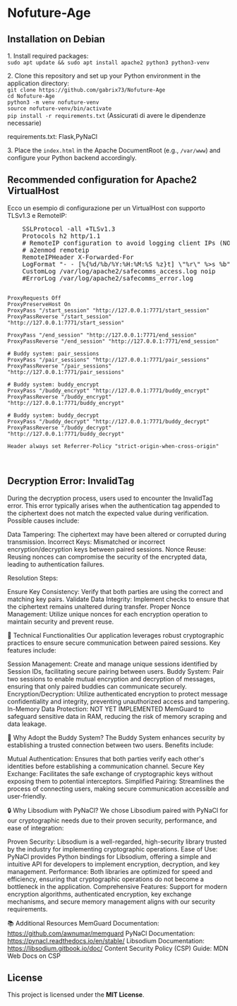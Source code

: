 # Nofuture-Age
<h2>Installation on Debian</h2>
<p>
  1. Install required packages:<br>
  <code>sudo apt update && sudo apt install apache2 python3 python3-venv</code>
</p>
<p>
  2. Clone this repository and set up your Python environment in the application directory:
  <br>
  <code>git clone https://github.com/gabrix73/Nofuture-Age</code><br>
  <code>cd Nofuture-Age</code><br>
  <code>python3 -m venv nofuture-venv</code><br>
  <code>source nofuture-venv/bin/activate</code><br>
  <code>pip install -r requirements.txt</code> (Assicurati di avere le dipendenze necessarie)<br>
</p>
 requirements.txt: Flask,PyNaCl
<br><p>
  3. Place the <code>index.html</code> in the Apache DocumentRoot (e.g., <code>/var/www</code>) and configure your Python backend accordingly.
</p>

<h2>Recommended configuration for Apache2 VirtualHost</h2>
<p>
  Ecco un esempio di configurazione per un VirtualHost con supporto TLSv1.3 e RemoteIP:
</p>
<pre>
    SSLProtocol -all +TLSv1.3
    Protocols h2 http/1.1
    # RemoteIP configuration to avoid logging client IPs (NOLOG)
    # a2enmod remoteip
    RemoteIPHeader X-Forwarded-For
    LogFormat "- - [%{%d/%b/%Y:%H:%M:%S %z}t] \"%r\" %>s %b" noip
    CustomLog /var/log/apache2/safecomms_access.log noip
    #ErrorLog /var/log/apache2/safecomms_error.log

    ProxyRequests Off
    ProxyPreserveHost On
    ProxyPass "/start_session" "http://127.0.0.1:7771/start_session"
    ProxyPassReverse "/start_session" "http://127.0.0.1:7771/start_session"

    ProxyPass "/end_session" "http://127.0.0.1:7771/end_session"
    ProxyPassReverse "/end_session" "http://127.0.0.1:7771/end_session"

    # Buddy system: pair_sessions
    ProxyPass "/pair_sessions" "http://127.0.0.1:7771/pair_sessions"
    ProxyPassReverse "/pair_sessions" "http://127.0.0.1:7771/pair_sessions"

    # Buddy system: buddy_encrypt
    ProxyPass "/buddy_encrypt" "http://127.0.0.1:7771/buddy_encrypt"
    ProxyPassReverse "/buddy_encrypt" "http://127.0.0.1:7771/buddy_encrypt"

    # Buddy system: buddy_decrypt
    ProxyPass "/buddy_decrypt" "http://127.0.0.1:7771/buddy_decrypt"
    ProxyPassReverse "/buddy_decrypt" "http://127.0.0.1:7771/buddy_decrypt"
   
    Header always set Referrer-Policy "strict-origin-when-cross-origin"
</pre>

<h2>Decryption Error: InvalidTag</h2>
<p>During the decryption process, users used to encounter the InvalidTag error. 
  This error typically arises when the authentication tag appended to the ciphertext does not match the expected value during verification. 
  Possible causes include:</p>

Data Tampering: The ciphertext may have been altered or corrupted during transmission.
Incorrect Keys: Mismatched or incorrect encryption/decryption keys between paired sessions.
Nonce Reuse: Reusing nonces can compromise the security of the encrypted data, leading to authentication failures.

Resolution Steps:

Ensure Key Consistency: Verify that both parties are using the correct and matching key pairs.
Validate Data Integrity: Implement checks to ensure that the ciphertext remains unaltered during transfer.
Proper Nonce Management: Utilize unique nonces for each encryption operation to maintain security and prevent reuse.

🔧 Technical Functionalities
Our application leverages robust cryptographic practices to ensure secure communication between paired sessions. 
Key features include:

Session Management: Create and manage unique sessions identified by Session IDs, facilitating secure pairing between users.
Buddy System: Pair two sessions to enable mutual encryption and decryption of messages, ensuring that only paired buddies can communicate securely.
Encryption/Decryption: Utilize authenticated encryption to protect message confidentiality and integrity, preventing unauthorized access and tampering.
In-Memory Data Protection: NOT YET IMPLEMENTED MemGuard to safeguard sensitive data in RAM, reducing the risk of memory scraping and data leakage.

🤝 Why Adopt the Buddy System?
The Buddy System enhances security by establishing a trusted connection between two users. Benefits include:

Mutual Authentication: Ensures that both parties verify each other's identities before establishing a communication channel.
Secure Key Exchange: Facilitates the safe exchange of cryptographic keys without exposing them to potential interceptors.
Simplified Pairing: Streamlines the process of connecting users, making secure communication accessible and user-friendly.

🔒 Why Libsodium with PyNaCl?
We chose Libsodium paired with PyNaCl for our cryptographic needs due to their proven security, performance, and ease of integration:

Proven Security: Libsodium is a well-regarded, high-security library trusted by the industry for implementing cryptographic operations.
Ease of Use: PyNaCl provides Python bindings for Libsodium, offering a simple and intuitive API for developers to implement encryption, decryption, and key management.
Performance: Both libraries are optimized for speed and efficiency, ensuring that cryptographic operations do not become a bottleneck in the application.
Comprehensive Features: Support for modern encryption algorithms, authenticated encryption, key exchange mechanisms, and secure memory management aligns with our security requirements.

📚 Additional Resources
MemGuard Documentation: https://github.com/awnumar/memguard
PyNaCl Documentation: https://pynacl.readthedocs.io/en/stable/
Libsodium Documentation: https://libsodium.gitbook.io/doc/
Content Security Policy (CSP) Guide: MDN Web Docs on CSP
</p>
<h2>License</h2>
<p>
  This project is licensed under the <strong>MIT License</strong>.
</p>
